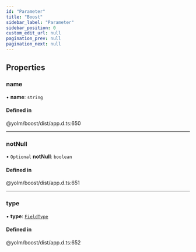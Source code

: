 ```yaml
---
id: "Parameter"
title: "Boost"
sidebar_label: "Parameter"
sidebar_position: 0
custom_edit_url: null
pagination_prev: null
pagination_next: null
---
```


## Properties

### name

• **name**: `string`

#### Defined in

@yolm/boost/dist/app.d.ts:650

___

### notNull

• `Optional` **notNull**: `boolean`

#### Defined in

@yolm/boost/dist/app.d.ts:651

___

### type

• **type**: [`FieldType`](../namespaces/yom.md#fieldtype)

#### Defined in

@yolm/boost/dist/app.d.ts:652
